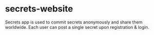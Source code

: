 # secrets-website

Secrets app is used to commit secrets anonymously and share them worldwide. Each user can post a single secret upon registration & login.
